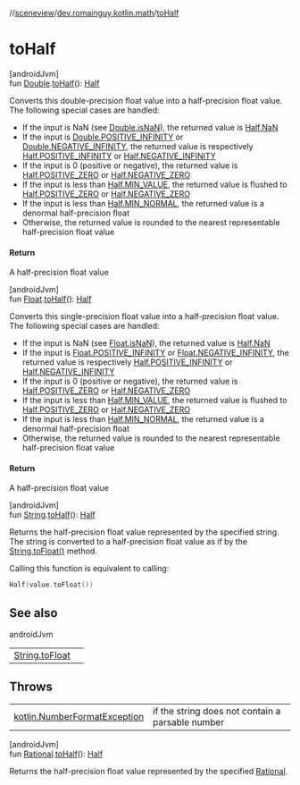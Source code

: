//[sceneview](../../index.md)/[dev.romainguy.kotlin.math](index.md)/[toHalf](to-half.md)

# toHalf

[androidJvm]\
fun [Double](https://kotlinlang.org/api/latest/jvm/stdlib/kotlin/-double/index.html).[toHalf](to-half.md)(): [Half](-half/index.md)

Converts this double-precision float value into a half-precision float value. The following special cases are handled:

- 
   If the input is NaN (see [Double.isNaN](https://kotlinlang.org/api/latest/jvm/stdlib/kotlin/index.html)), the returned value is [Half.NaN](-half/-companion/-na-n.md)
- 
   If the input is [Double.POSITIVE_INFINITY](https://kotlinlang.org/api/latest/jvm/stdlib/kotlin/-double/-p-o-s-i-t-i-v-e_-i-n-f-i-n-i-t-y.html) or [Double.NEGATIVE_INFINITY](https://kotlinlang.org/api/latest/jvm/stdlib/kotlin/-double/-n-e-g-a-t-i-v-e_-i-n-f-i-n-i-t-y.html), the returned value is respectively [Half.POSITIVE_INFINITY](-half/-companion/-p-o-s-i-t-i-v-e_-i-n-f-i-n-i-t-y.md) or [Half.NEGATIVE_INFINITY](-half/-companion/-n-e-g-a-t-i-v-e_-i-n-f-i-n-i-t-y.md)
- 
   If the input is 0 (positive or negative), the returned value is [Half.POSITIVE_ZERO](-half/-companion/-p-o-s-i-t-i-v-e_-z-e-r-o.md) or [Half.NEGATIVE_ZERO](-half/-companion/-n-e-g-a-t-i-v-e_-z-e-r-o.md)
- 
   If the input is less than [Half.MIN_VALUE](-half/-companion/-m-i-n_-v-a-l-u-e.md), the returned value is flushed to [Half.POSITIVE_ZERO](-half/-companion/-p-o-s-i-t-i-v-e_-z-e-r-o.md) or [Half.NEGATIVE_ZERO](-half/-companion/-n-e-g-a-t-i-v-e_-z-e-r-o.md)
- 
   If the input is less than [Half.MIN_NORMAL](-half/-companion/-m-i-n_-n-o-r-m-a-l.md), the returned value is a denormal half-precision float
- 
   Otherwise, the returned value is rounded to the nearest representable half-precision float value

#### Return

A half-precision float value

[androidJvm]\
fun [Float](https://kotlinlang.org/api/latest/jvm/stdlib/kotlin/-float/index.html).[toHalf](to-half.md)(): [Half](-half/index.md)

Converts this single-precision float value into a half-precision float value. The following special cases are handled:

- 
   If the input is NaN (see [Float.isNaN](https://kotlinlang.org/api/latest/jvm/stdlib/kotlin/index.html)), the returned value is [Half.NaN](-half/-companion/-na-n.md)
- 
   If the input is [Float.POSITIVE_INFINITY](https://kotlinlang.org/api/latest/jvm/stdlib/kotlin/-float/-p-o-s-i-t-i-v-e_-i-n-f-i-n-i-t-y.html) or [Float.NEGATIVE_INFINITY](https://kotlinlang.org/api/latest/jvm/stdlib/kotlin/-float/-n-e-g-a-t-i-v-e_-i-n-f-i-n-i-t-y.html), the returned value is respectively [Half.POSITIVE_INFINITY](-half/-companion/-p-o-s-i-t-i-v-e_-i-n-f-i-n-i-t-y.md) or [Half.NEGATIVE_INFINITY](-half/-companion/-n-e-g-a-t-i-v-e_-i-n-f-i-n-i-t-y.md)
- 
   If the input is 0 (positive or negative), the returned value is [Half.POSITIVE_ZERO](-half/-companion/-p-o-s-i-t-i-v-e_-z-e-r-o.md) or [Half.NEGATIVE_ZERO](-half/-companion/-n-e-g-a-t-i-v-e_-z-e-r-o.md)
- 
   If the input is less than [Half.MIN_VALUE](-half/-companion/-m-i-n_-v-a-l-u-e.md), the returned value is flushed to [Half.POSITIVE_ZERO](-half/-companion/-p-o-s-i-t-i-v-e_-z-e-r-o.md) or [Half.NEGATIVE_ZERO](-half/-companion/-n-e-g-a-t-i-v-e_-z-e-r-o.md)
- 
   If the input is less than [Half.MIN_NORMAL](-half/-companion/-m-i-n_-n-o-r-m-a-l.md), the returned value is a denormal half-precision float
- 
   Otherwise, the returned value is rounded to the nearest representable half-precision float value

#### Return

A half-precision float value

[androidJvm]\
fun [String](https://kotlinlang.org/api/latest/jvm/stdlib/kotlin/-string/index.html).[toHalf](to-half.md)(): [Half](-half/index.md)

Returns the half-precision float value represented by the specified string. The string is converted to a half-precision float value as if by the [String.toFloat()](https://kotlinlang.org/api/latest/jvm/stdlib/kotlin/-string/index.html) method.</p>

Calling this function is equivalent to calling:

```kotlin
Half(value.toFloat())
```

## See also

androidJvm

| | |
|---|---|
| [String.toFloat](https://kotlinlang.org/api/latest/jvm/stdlib/kotlin.text/index.html) |  |

## Throws

| | |
|---|---|
| [kotlin.NumberFormatException](https://kotlinlang.org/api/latest/jvm/stdlib/kotlin/-number-format-exception/index.html) | if the string does not contain a parsable number |

[androidJvm]\
fun [Rational](-rational/index.md).[toHalf](to-half.md)(): [Half](-half/index.md)

Returns the half-precision float value represented by the specified [Rational](-rational/index.md).
